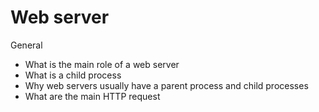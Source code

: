 # Web server
General
* What is the main role of a web server
* What is a child process
* Why web servers usually have a parent process and child processes
* What are the main HTTP request
